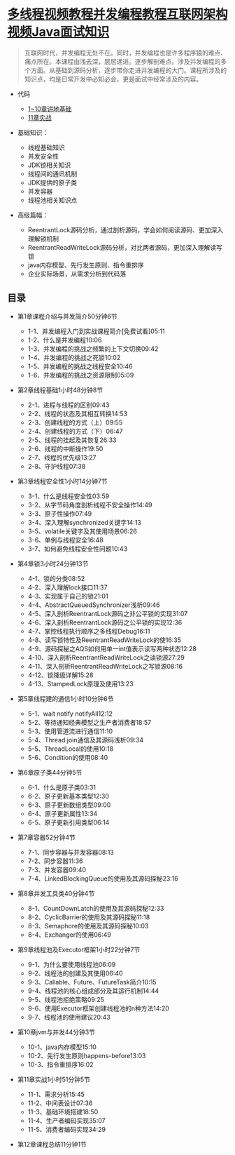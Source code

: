 # [多线程视频教程并发编程教程互联网架构视频Java面试知识](https://edu.51cto.com/course/15466.html)

> 互联网时代，并发编程无处不在。同时，并发编程也是许多程序猿的难点、痛点所在。本课程由浅去深，层层递进。逐步解剖难点。涉及并发编程的多个方面。从基础到源码分析，逐步带你走进并发编程的大门。课程所涉及的知识点，均是日常开发中必知必会，更是面试中经常涉及的内容。

+ 代码 
  + [1~10章讲地基础](笔记课件/concurrent)
  + [11章实战](笔记课件/sync)
+ 基础知识：
  + 线程基础知识
  + 并发安全性
  + JDK锁相关知识
  + 线程间的通讯机制
  + JDK提供的原子类
  + 并发容器
  + 线程池相关知识点

+ 高级篇幅：
  + ReentrantLock源码分析，通过剖析源码，学会如何阅读源码、更加深入理解锁机制
  + ReentrantReadWriteLock源码分析，对比两者源码，更加深入理解读写锁
  + java内存模型、先行发生原则、指令重排序
  + 企业实际场景，从需求分析到代码落

## 目录

+ 第1章课程介绍与并发简介50分钟6节
  + 1-1、并发编程入门到实战课程简介[免费试看]05:11
  + 1-2、什么是并发编程10:06
  + 1-3、并发编程的挑战之频繁的上下文切换09:42
  + 1-4、并发编程的挑战之死锁10:02
  + 1-5、并发编程的挑战之线程安全10:46
  + 1-6、并发编程的挑战之资源限制05:09

+ 第2章线程基础1小时48分钟8节
  + 2-1、进程与线程的区别09:43
  + 2-2、线程的状态及其相互转换14:53
  + 2-3、创建线程的方式（上）09:55
  + 2-4、创建线程的方式（下）06:47
  + 2-5、线程的挂起及其恢复26:33
  + 2-6、线程的中断操作19:50
  + 2-7、线程的优先级13:27
  + 2-8、守护线程07:38

+ 第3章线程安全性1小时14分钟7节
  + 3-1、什么是线程安全性03:59
  + 3-2、从字节码角度剖析线程不安全操作14:49
  + 3-3、原子性操作07:49
  + 3-4、深入理解synchronized关键字14:13
  + 3-5、volatile关键字及其使用场景06:26
  + 3-6、单例与线程安全16:48
  + 3-7、如何避免线程安全性问题10:43

+ 第4章锁3小时24分钟13节
  + 4-1、锁的分类08:52
  + 4-2、深入理解lock接口11:37
  + 4-3、实现属于自己的锁21:01
  + 4-4、AbstractQueuedSynchronizer浅析09:46
  + 4-5、深入剖析ReentrantLock源码之非公平锁的实现31:07
  + 4-6、深入剖析ReentrantLock源码之公平锁的实现12:36
  + 4-7、掌控线程执行顺序之多线程Debug16:11
  + 4-8、读写锁特性及ReentrantReadWriteLock的使16:35
  + 4-9、源码探秘之AQS如何用单一int值表示读写两种状态12:28
  + 4-10、深入剖析ReentrantReadWriteLock之读锁源27:29
  + 4-11、深入剖析ReentrantReadWriteLock之写锁源08:16
  + 4-12、锁降级详解15:28
  + 4-13、StampedLock原理及使用13:23

+ 第5章线程建的通信1小时10分钟6节
  + 5-1、wait notify notifyAll12:12
  + 5-2、等待通知经典模型之生产者消费者18:57
  + 5-3、使用管道流进行通信11:10
  + 5-4、Thread.join通信及其源码浅析09:34
  + 5-5、ThreadLocal的使用10:18
  + 5-6、Condition的使用08:40

+ 第6章原子类44分钟5节
  + 6-1、什么是原子类03:31
  + 6-2、原子更新基本类型12:30
  + 6-3、原子更新数组类型09:00
  + 6-4、原子更新属性13:34
  + 6-5、原子更新引用类型06:14

+ 第7章容器52分钟4节
  + 7-1、同步容器与并发容器08:13
  + 7-2、同步容器11:36
  + 7-3、并发容器09:40
  + 7-4、LinkedBlockingQueue的使用及其源码探秘23:16

+ 第8章并发工具类40分钟4节
  + 8-1、CountDownLatch的使用及其源码探秘12:33
  + 8-2、CyclicBarrier的使用及其源码探秘11:18
  + 8-3、Semaphore的使用及其源码探秘10:03
  + 8-4、Exchanger的使用06:49

+ 第9章线程池及Executor框架1小时22分钟7节
  + 9-1、为什么要使用线程池06:09
  + 9-2、线程池的创建及其使用06:40
  + 9-3、Callable、Future、FutureTask简介10:15
  + 9-4、线程池的核心组成部分及其运行机制14:44
  + 9-5、线程池拒绝策略09:25
  + 9-6、使用Executor框架创建线程池的n种方法14:20
  + 9-7、线程池的使用建议20:43

+ 第10章jvm与并发44分钟3节
  + 10-1、java内存模型15:10
  + 10-2、先行发生原则happens-before13:03
  + 10-3、指令重排序16:02

+ 第11章实战1小时51分钟5节
  + 11-1、需求分析15:45
  + 11-2、中间表设计07:36
  + 11-3、基础环境搭建18:50
  + 11-4、生产者编码实现35:07
  + 11-5、消费者编码实现34:29

+ 第12章课程总结11分钟1节
